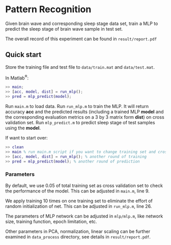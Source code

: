 # Pattern Recognition #

Given brain wave and corresponding sleep stage data set,
train a MLP to predict the sleep stage of brain wave sample in test set.

The overall record of this experiment can be found in `result/report.pdf`

## Quick start  ##

Store the training file and test file to `data/train.mat` and `data/test.mat`.

In Matlab<sup>&reg;</sup>:
```matlab
>> main;
>> [acc, model, dist] = run_mlp();
>> pred = mlp_predict(model);
```
Run `main.m` to load data.
Run `run_mlp.m` to train the MLP. It will return accuracy **acc** and the predicted
results (including a trained MLP **model** and the corresponding evaluation metrics
on a 3 by 3 matrix form **dist**) on cross validation set.
Run `mlp_predict.m` to predict sleep stage of test samples using the **model**.

If want to start over:
```matlab
>> clean
>> main % run main.m script if you want to change training set and cross validation set
>> [acc, model, dist] = run_mlp(); % another round of training
>> pred = mlp_predict(model); % another round of prediction
```

### Parameters ###

By default, we use 0.05 of total training set as cross validation set to check the
performance of the model. This can be adjusted in `main.m`, line 9.

We apply training 10 times on one training set to eliminate the effort of random
initialization of net. This can be adjusted in `run_mlp.m`, line 26.

The parameters of MLP network can be adjusted in `mlp/mlp.m`, like network
size, training function, epoch limitation, etc.

Other parameters in PCA, normalization, linear scaling can be further examined
in `data_process` directory, see details in `result/report.pdf`.
